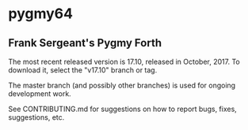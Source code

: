 # pygmy64
## Frank Sergeant's Pygmy Forth

The most recent released version is 17.10, released in October, 2017.  To download it, select the "v17.10" branch or tag.

The master branch (and possibly other branches) is used for ongoing development work.

See CONTRIBUTING.md for suggestions on how to report bugs, fixes, suggestions, etc.

